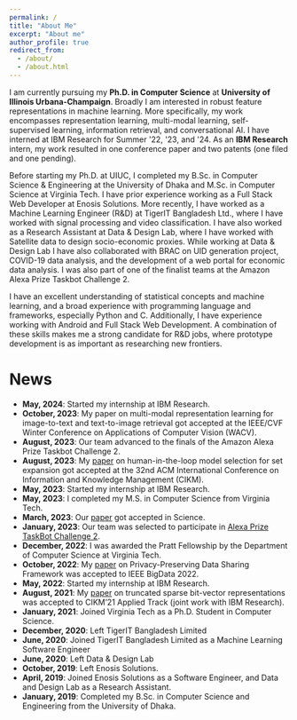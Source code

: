 ```yaml
---
permalink: /
title: "About Me"
excerpt: "About me"
author_profile: true
redirect_from: 
  - /about/
  - /about.html
---
```


I am currently pursuing my **Ph.D. in Computer Science** at **University of Illinois Urbana-Champaign**. Broadly I am interested in robust feature representations in machine learning. More specifically, my work encompasses representation learning, multi-modal learning, self-supervised learning, information retrieval, and conversational AI. I have interned at IBM Research for Summer '22, '23, and '24. As an **IBM Research** intern, my work resulted in one conference paper and two patents (one filed and one pending). 

Before starting my Ph.D. at UIUC, I completed my B.Sc. in Computer Science & Engineering at the University of Dhaka and M.Sc. in Computer Science at Virginia Tech. I have prior experience working as a Full Stack Web Developer at Enosis Solutions. More recently, I have worked as a Machine Learning Engineer (R&D) at TigerIT Bangladesh Ltd., where I have worked with signal processing and video classification. I have also worked as a Research Assistant at Data & Design Lab, where I have worked with Satellite data to design socio-economic proxies. While working at Data & Design Lab I have also collaborated with BRAC on UID generation project, COVID-19 data analysis, and the development of a web portal for economic data analysis. I was also part of one of the finalist teams at the Amazon Alexa Prize Taskbot Challenge 2.  

I have an excellent understanding of statistical concepts and machine learning, and a broad experience with programming language and frameworks, especially Python and C. Additionally, I have experience working with Android and Full Stack Web Development. A combination of these skills makes me a strong candidate for R&D jobs, where prototype development is as important as researching new frontiers.

News
======
- **May, 2024**: Started my internship at IBM Research.
- **October, 2023**: My paper on multi-modal representation learning for image-to-text and text-to-image retrieval got accepted at the IEEE/CVF Winter Conference on Applications of Computer Vision (WACV).
- **August, 2023**: Our team advanced to the finals of the Amazon Alexa Prize Taskbot Challenge 2.
- **August, 2023**: My [paper](https://doi.org/10.1145/3583780.3615485) on human-in-the-loop model selection for set expansion got accepted at the 32nd ACM International Conference on Information and Knowledge Management (CIKM).
- **May, 2023**: Started my internship at IBM Research.
- **May, 2023**: I completed my M.S. in Computer Science from Virginia Tech.
- **March, 2023**: Our [paper](https://www.science.org/doi/abs/10.1126/science.ade2420) got accepted in Science.
- **January, 2023**: Our team was selected to participate in [Alexa Prize TaskBot Challenge 2](https://www.amazon.science/alexa-prize/taskbot-challenge/ten-university-teams-selected-for-alexa-prize-taskbot-challenge-2).
- **December, 2022**: I was awarded the Pratt Fellowship by the Department of Computer Science at Virginia Tech.
- **October, 2022**: My [paper](https://ieeexplore.ieee.org/abstract/document/10020861) on Privacy-Preserving Data Sharing Framework was accepted to IEEE BigData 2022.
- **May, 2022**: Started my internship at IBM Research.
- **August, 2021**: My [paper](https://dl.acm.org/doi/abs/10.1145/3459637.3481950) on truncated sparse bit-vector representations was accepted to CIKM’21 Applied Track (joint work with IBM Research).
- **January, 2021**: Joined Virginia Tech as a Ph.D. Student in Computer Science.
- **December, 2020**: Left TigerIT Bangladesh Limited
- **June, 2020**: Joined TigerIT Bangladesh Limited as a Machine Learning Software Engineer
- **June, 2020**: Left Data & Design Lab
- **October, 2019**: Left Enosis Solutions.
- **April, 2019**: Joined Enosis Solutions as a Software Engineer, and Data and Design Lab as a Research Assistant.
- **January, 2019**: Completed my B.Sc. in Computer Science and Engineering from the University of Dhaka.
